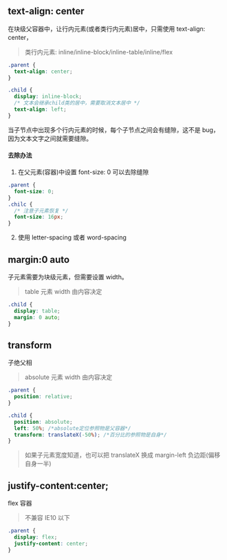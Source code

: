 ## text-align: center

在块级父容器中，让行内元素(或者类行内元素)居中，只需使用 text-align: center，

> 类行内元素: inline/inline-block/inline-table/inline/flex

```css
.parent {
  text-align: center;
}

.child {
  display: inline-block;
  /* 文本会继承child类的居中，需要取消文本居中 */
  text-align: left;
}
```

当子节点中出现多个行内元素的时候，每个子节点之间会有缝隙，这不是 bug，因为文本文字之间就需要缝隙。

#### 去除办法

1. 在父元素(容器)中设置 font-size: 0 可以去除缝隙

```css
.parent {
  font-size: 0;
}
.chilc {
  /* 注意子元素恢复 */
  font-size: 16px;
}
```

2. 使用 letter-spacing 或者 word-spacing

## margin:0 auto

子元素需要为块级元素，但需要设置 width。

> table 元素 width 由内容决定

```css
.child {
  display: table;
  margin: 0 auto;
}
```

## transform

子绝父相

> absolute 元素 width 由内容决定

```css
.parent {
  position: relative;
}

.child {
  position: absolute;
  left: 50%; /*absolute定位参照物是父容器*/
  transform: translateX(-50%); /*百分比的参照物是自身*/
}
```

> 如果子元素宽度知道，也可以把 translateX 换成 margin-left 负边距(偏移自身一半)

## justify-content:center;

flex 容器

> 不兼容 IE10 以下

```css
.parent {
  display: flex;
  justify-content: center;
}
```
